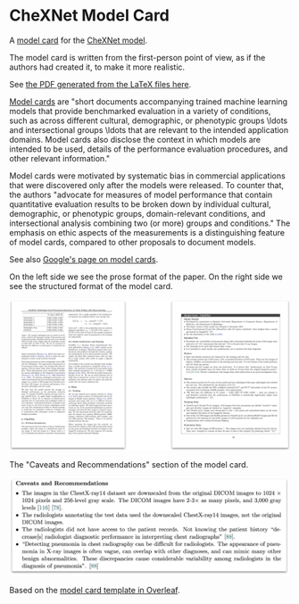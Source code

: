 # CheXNet Model Card

A [model card](https://arxiv.org/abs/1810.03993) for the [CheXNet model](https://arxiv.org/abs/1711.05225).

The model card is written from the first-person point of view, as if the authors had created it, to make it more realistic.

See [the PDF generated from the LaTeX files here](./chexnet-model-card.pdf).

[Model cards](https://arxiv.org/abs/1810.03993) are "short documents accompanying trained machine learning models that provide benchmarked evaluation in a variety of conditions, such as across different cultural, demographic, or phenotypic groups \ldots and intersectional groups \ldots that are relevant to the intended application domains. Model cards also disclose the context in which models are intended to be used, details of the performance evaluation procedures, and other relevant information."

Model cards were motivated by systematic bias in commercial applications that were discovered only after the models were released. To counter that, the authors "advocate for measures of model performance that contain quantitative evaluation results to be broken down by individual cultural, demographic, or phenotypic groups, domain-relevant conditions, and intersectional analysis combining two (or more) groups and conditions." The emphasis on ethic aspects of the measurements is a distinguishing feature of model cards, compared to other proposals to document models.

See also [Google's page on model cards](https://modelcards.withgoogle.com/about).

On the left side we see the prose format of the paper. On the right side we see the structured format of the model card.

![Prose vs. model card](./pics/chexnet-prose-structured.png)

The "Caveats and Recommendations" section of the model card.

![A section of the model card](./pics/chexnet-model-card-detail.png)

Based on the [model card template in Overleaf](https://www.overleaf.com/latex/templates/model-card-template/fjmvzbbbxmwx).
